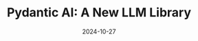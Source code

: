 ---
title: "Pydantic AI: A New LLM Library"
date: 2024-10-27
layout: course
description: "An overview of Pydantic AI, a new LLM library built on top of Pydantic, focusing on its features, ease of use, and comparison with other frameworks like LangChain."
categories: ["LLM Frameworks", "Python", "Prompt Engineering"]
duration: "21 minutes"
level: "Intermediate"
tags: ["Pydantic AI", "LangChain", "LLM", "OpenAI", "Gemini", "Grok", "Anthropic", "Python", "Agent Frameworks", "Function Calling", "Structured Output", "Tool Use", "RAG"]
thumbnail: "https://i.ytimg.com/vi/UnH7S5044GA/sddefault.jpg"
videoId: "UnH7S5044GA"
sections:
  - title: "🎙️ Introduction to Pydantic AI"
    description: "Explains the origins of Pydantic and its evolution into an LLM framework, highlighting its key advantages and model support."
    timestamp: "00:00"
  - title: "⚙️ Pydantic AI's Advantages"
    description: "Discusses the benefits of using Pydantic AI, including model agnosticism, type safety, and ease of integration with Python, comparing it to other frameworks."
    timestamp: "03:40"
  - title: "🚀 Getting Started with Pydantic AI"
    description: "Provides a practical demonstration of setting up and using Pydantic AI in a Colab environment, including installation and initial setup."
    timestamp: "06:25"
  - title: "🧱 Structured Output and Model Agnosticism"
    description: "Shows how to use Pydantic AI for structured output, defining data models and generating structured responses from different LLMs."
    timestamp: "07:00"
  - title: "💬 Building a Simple Chat App with Pydantic AI"
    description: "Demonstrates building a basic chat application using Pydantic AI, emphasizing the handling of system prompts, user inputs, and conversational history."
    timestamp: "11:35"
  - title: "🛠️ Tool Use and Function Calling"
    description: "Illustrates the integration of tool use and function calling within Pydantic AI, using a weather API example to showcase its capabilities."
    timestamp: "15:00"
  - title: "📄 Streaming Markdown and Conclusion"
    description: "Shows an example of streaming markdown output and summarizes the key features and advantages of Pydantic AI, comparing it to other LLM frameworks."
    timestamp: "19:50"

---